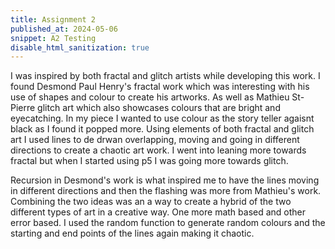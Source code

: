 ```yaml
---
title: Assignment 2
published_at: 2024-05-06
snippet: A2 Testing
disable_html_sanitization: true
---
```

I was inspired by both fractal and glitch artists while developing this work. I found Desmond Paul Henry's fractal work which was interesting with his use of shapes and colour to create his artworks. As well as Mathieu St-Pierre glitch art which also showcases colours that are bright and eyecatching. In my piece I wanted to use colour as the story teller agaisnt black as I found it popped more. Using elements of both fractal and glitch art I used lines to de drwan overlapping, moving and going in different directions to create a chaotic art work. I went into leaning more towards fractal but when I started using p5 I was going more towards glitch.

Recursion in Desmond's work is what inspired me to have the lines moving in different directions and then the flashing was more from Mathieu's work. Combining the two ideas was an a way to create a hybrid of the two different types of art in a creative way. One more math based and other error based. I used the random function to generate random colours and the starting and end points of the lines again making it chaotic. 